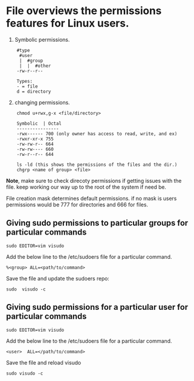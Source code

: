 # File overviews the permissions features for Linux users. 

1. Symbolic permissions.
```
    #type
     #user
     |  #group
     |  |  #other
    -rw-r--r--

    Types:
    - = file
    d = directory
```

2. changing permissions. 
```    
    chmod u+rwx,g-x <file/directory>

    Symbolic  | Octal
    ----------------
    -rwx------ 700 (only owner has access to read, write, and ex)
    -rwxr-xr-x 755
    -rw-rw-r-- 664
    -rw-rw---- 660
    -rw-r--r-- 644

    ls -ld (this shows the permissions of the files and the dir.)
    chgrp <name of group> <file>
```    

**Note**, make sure to check direcoty permissions if getting issues with the file. keep working our way up to the root of the system if need be.


File creation mask determines default permissions. if no mask is users permissions would be 777 for directories and 666 for files.

## Giving sudo permissions to particular groups for particular commands
```
sudo EDITOR=vim visudo
```
Add the below line to the /etc/sudoers file for a particular command.
```
%<group> ALL=<path/to/command>
```
Save the file and update the sudoers repo:
```
sudo  visudo -c
```

## Giving sudo permissions for a particular user for particular commands
```
sudo EDITOR=vim visudo
```
Add the below line to the /etc/sudoers file for a particular command. 
```
<user>  ALL=</path/to/command>
```
Save the file and reload visudo
```
sudo visudo -c
```
